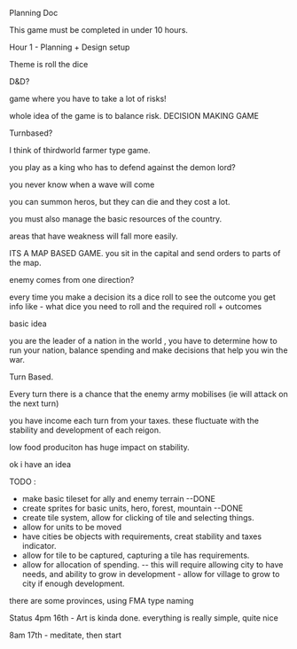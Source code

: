 
Planning Doc

This game must be completed in under 10 hours.


Hour 1 - Planning + Design setup

Theme is roll the dice


D&D?

game where you have to take a lot of risks!

whole idea of the game is to balance risk.
DECISION MAKING GAME

Turnbased?

I think of thirdworld farmer type game.


you play as a king who has to defend against the demon lord?


you never know when a wave will come

you can summon heros, but they can die and they cost a lot.

you must also manage the basic resources of the country.

areas that have weakness will fall more easily.

ITS A MAP BASED GAME. you sit in the capital and send orders to parts of the map.

enemy comes from one direction?

every time you make a decision its a dice roll to see the outcome
you get info like - what dice you need to roll and the   required roll + outcomes

basic idea

you are the leader of a nation in the world , you have to determine how to run your nation, balance spending and make decisions that help you win the war.

Turn Based.

Every turn there is a chance that the enemy army mobilises (ie will attack on the next turn)

you have income each turn from your taxes. these fluctuate with the stability and development of each reigon. 

low food produciton has huge impact on stability.

ok i have an idea




TODO : 
- make basic tileset for ally and enemy terrain --DONE
- create sprites for basic units, hero, forest, mountain --DONE
- create tile system, allow for clicking of tile and selecting things. 
- allow for units to be moved
- have cities be objects with requirements, creat stability and taxes indicator.
- allow for tile to be captured, capturing a tile has requirements.
- allow for allocation of spending. 
    -- this will require allowing city to have needs, and ability to grow in development - allow for village to grow to city if enough development.
    

there are some provinces, using FMA type naming  

Status
4pm 16th - Art is kinda done. everything is really simple, quite nice

8am 17th - meditate, then start
